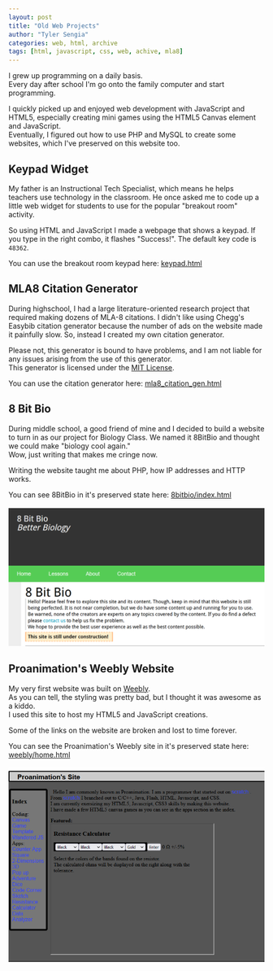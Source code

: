 ```yaml
---
layout: post
title: "Old Web Projects"
author: "Tyler Sengia"
categories: web, html, archive
tags: [html, javascript, css, web, achive, mla8]
---
```


I grew up programming on a daily basis.  
Every day after school I'm go onto the family computer and start programming.  

I quickly picked up and enjoyed web development with JavaScript and HTML5, especially creating mini games using the HTML5 Canvas element and JavaScript.  
Eventually, I figured out how to use PHP and MySQL to create some websites, which I've preserved on this website too.  

## Keypad Widget
My father is an Instructional Tech Specialist, which means he helps teachers use technology in the classroom. He once asked me to code up a little web widget for students to use for the popular "breakout room" activity.  

So using HTML and JavaScript I made a webpage that shows a keypad.
If you type in the right combo, it flashes "Success!".
The default key code is `48362`.

<div class="note" >
You can use the breakout room keypad here: <a href="assets/static/keypad.html" > keypad.html </a>
</div>

## MLA8 Citation Generator
During highschool, I had a large literature-oriented research project that required making dozens of MLA-8 citations. I didn't like using Chegg's Easybib citation generator because the number of ads on the website made it painfully slow. So, instead I created my own citation generator.

Please not, this generator is bound to have problems, and I am not liable for any issues arising from the use of this generator.  
This generator is licensed under the [MIT License](https://mit-license.org/).  

<div class="note" >
You can use the citation generator here: <a href="assets/static/mla8_citation_gen.html" > mla8_citation_gen.html </a>
</div>

## 8 Bit Bio
During middle school, a good friend of mine and I decided to build a website to turn in as our project for Biology Class. We named it 8BitBio and thought we could make "biology cool again."  
Wow, just writing that makes me cringe now.  

Writing the website taught me about PHP, how IP addresses and HTTP works.

<div class="note" >
You can see 8BitBio in it's preserved state here: <a href="assets/8bitbio/index.html" > 8bitbio/index.html </a>
</div>
<br />
<div style="text-align: center;" >
<img src="assets/img/8bitbio-splash.png" alt="Screenshot of the 8BitBio homepage." />  
</div>

## Proanimation's Weebly Website
My very first website was built on [Weebly](https://www.weebly.com/).  
As you can tell, the styling was pretty bad, but I thought it was awesome as a kiddo.  
I used this site to host my HTML5 and JavaScript creations.  

Some of the links on the website are broken and lost to time forever.
<div class="note" >
You can see the Proanimation's Weebly site in it's preserved state here: <a href="assets/weebly/home.html" > weebly/home.html </a>
</div>
<br />
<div style="text-align: center;" >
<img src="assets/img/proanimation-splash.png" alt="Screenshot of the Proanimation's Site homepage." />  
</div>